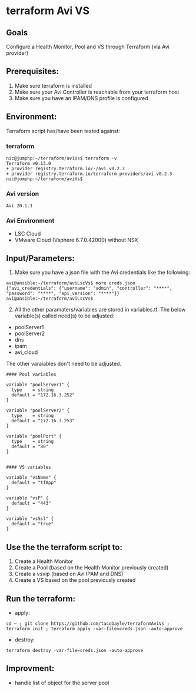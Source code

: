 # terraform Avi VS

## Goals
Configure a Health Monitor, Pool and VS through Terraform (via Avi provider)

## Prerequisites:
1. Make sure terraform is installed
2. Make sure your Avi Controller is reachable from your terraform host
3. Make sure you have an IPAM/DNS profile is configured

## Environment:

Terraform script has/have been tested against:

### terraform

```
nic@jumphp:~/terraform/aviVs$ terraform -v
Terraform v0.13.0
+ provider registry.terraform.io/-/avi v0.2.3
+ provider registry.terraform.io/terraform-providers/avi v0.2.3
nic@jumphp:~/terraform/aviVs$
```

### Avi version

```
Avi 20.1.1
```

### Avi Environment

- LSC Cloud
- VMware Cloud (Vsphere 6.7.0.42000) without NSX


## Input/Parameters:

1. Make sure you have a json file with the Avi credentials like the following:

```
avi@ansible:~/terraform/aviLscVs$ more creds.json
{"avi_credentials": {"username": "admin", "controller": "****", "password": "****", "api_version": "****"}}
avi@ansible:~/terraform/aviLscVs$
```

2. All the other paramaters/variables are stored in variables.tf.
The below variable(s) called need(s) to be adjusted:
- poolServer1
- poolServer2
- dns
- ipam
- avi_cloud

The other varaiables don't need to be adjusted.

```
#### Pool variables

variable "poolServer1" {
  type    = string
  default = "172.16.3.252"
}

variable "poolServer2" {
  type    = string
  default = "172.16.3.253"
}

variable "poolPort" {
  type    = string
  default = "80"
}


#### VS variables

variable "vsName" {
  default = "tfApp"
}

variable "vsP" {
  default = "443"
}

variable "vsSsl" {
  default = "true"
}
```

## Use the the terraform script to:
1. Create a Health Monitor
2. Create a Pool (based on the Health Monitor previously created)
3. Create a vsvip (based on Avi IPAM and DNS)
4. Create a VS based on the pool previously created

## Run the terraform:
- apply:
```
cd ~ ; git clone https://github.com/tacobayle/terraformAviVs ; terraform init ; terraform apply -var-file=creds.json -auto-approve
```
- destroy:
```
terraform destroy -var-file=creds.json -auto-approve
```

## Improvment:
- handle list of object for the server pool
